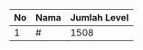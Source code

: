| No | Nama            | Jumlah Level |
|----|-----------------|--------------|
| 1  | #    |    1508        |
